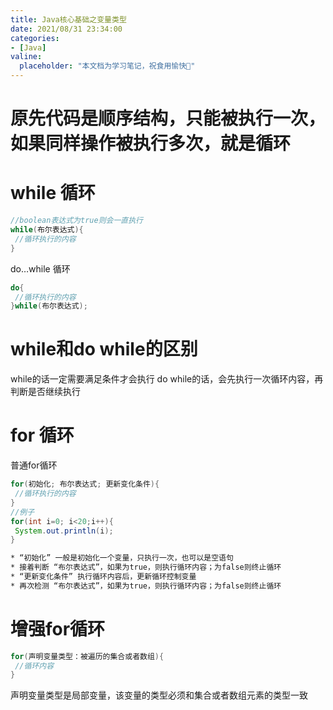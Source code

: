 ```yaml
---
title: Java核⼼基础之变量类型
date: 2021/08/31 23:34:00
categories:
- [Java]
valine:
  placeholder: "本文档为学习笔记，祝食用愉快💪"
---
```


# 原先代码是顺序结构，只能被执⾏⼀次，如果同样操作被执⾏多次，就是循环
# while 循环
```java
//boolean表达式为true则会⼀直执⾏
while(布尔表达式){
 //循环执⾏的内容
}
```

do…while 循环
```java
do{
 //循环执⾏的内容
}while(布尔表达式);
```

# while和do while的区别
while的话⼀定需要满⾜条件才会执⾏
do while的话，会先执⾏⼀次循环内容，再判断是否继续执⾏

# for 循环
普通for循环
```java
for(初始化; 布尔表达式; 更新变化条件){
 //循环执⾏的内容
}
//例⼦
for(int i=0; i<20;i++){
 System.out.println(i);
}
```
```bash
* “初始化” ⼀般是初始化⼀个变量，只执⾏⼀次，也可以是空语句
* 接着判断 “布尔表达式”，如果为true，则执⾏循环内容；为false则终⽌循环
* “更新变化条件” 执⾏循环内容后，更新循环控制变量
* 再次检测 “布尔表达式”，如果为true，则执⾏循环内容；为false则终⽌循环
```
# 增强for循环
```java
for(声明变量类型：被遍历的集合或者数组){
 //循环内容
}
```
声明变量类型是局部变量，该变量的类型必须和集合或者数组元素的类型⼀致